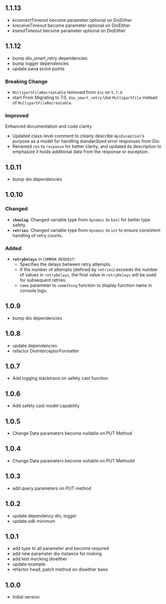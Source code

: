 ## 1.1.13

- kconnectTimeout become parameter optional on DioEither
- kreceiveTimeout become parameter optional on DioEither
- ksendTimeout become parameter optional on DioEither

## 1.1.12

- bump dio_smart_retry dependencies
- bump logger dependencies
- update pana score points

### Breaking Change

- `MultipartFileRecreatable` removed from `dio` on `5.7.0`
- start From Migrating to 7.0, `dio_smart_retry` Use `MultipartFile` instead of `MultipartFileRecreatable`.

### Improved

Enhanced documentation and code clarity

- Updated class-level comment to clearly describe `ApiException`'s purpose as a model for handling standardized error responses from Dio.
- Renamed `res` to `response` for better clarity, and updated its description to emphasize it holds additional data from the response or exception.

## 1.0.11

- bump dio dependencies

## 1.0.10

### Changed

- **`showlog`**: Changed variable type from `dynamic` to `bool` for better type safety.
- **`retries`**: Changed variable type from `dynamic` to `int` to ensure consistent handling of retry counts.

### Added

- **`retryDelays`** in `COMMON REQUEST`:
  - Specifies the delays between retry attempts.
  - If the number of attempts (defined by `retries`) exceeds the number of values in `retryDelays`, the final value in `retryDelays` will be used for subsequent retries.
  - `name` parameter to `something` function to display function name in console logs.

## 1.0.9

- bump dio dependencies

## 1.0.8

- update dependencies
- refactor DioInterceptorFormatter

## 1.0.7

- Add logging stacktrace on safety cast function

## 1.0.6

- Add safety cast model capability

## 1.0.5

- Change Data paramaters become nullable on PUT Method

## 1.0.4

- Change Data paramaters become nullable on PUT Methodd

## 1.0.3

- add query parameters on PUT method

## 1.0.2

- update dependency dio, logger
- update sdk minimum

## 1.0.1

- add type to all parameter and become required
- add new parameter dio instance for moking
- add test mocking dioeither
- update example
- refactor head, patch method on dioeither base

## 1.0.0

- Initial version.
